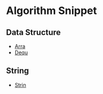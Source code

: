 # Algorithm Snippet

## Data Structure
- [Arra](src/data_structure/array.py)
- [Dequ](src/data_structure/deque.py)

## String
- [Strin](src/String/string.py)

